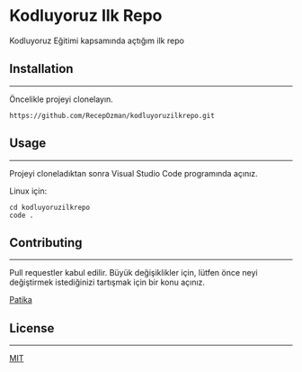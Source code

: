 # Kodluyoruz Ilk Repo
Kodluyoruz Eğitimi kapsamında açtığım ilk repo


## Installation
----
Öncelikle projeyi clonelayın.
```
https://github.com/RecepOzman/kodluyoruzilkrepo.git
```

## Usage 
-------
Projeyi cloneladıktan sonra Visual Studio Code programında açınız.

Linux için:
```
cd kodluyoruzilkrepo
code .
```

## Contributing
----
Pull requestler kabul edilir. Büyük değişiklikler için, lütfen önce neyi değiştirmek istediğinizi tartışmak için bir konu açınız.

[Patika](www.patika.dev)

## License
----

[MIT](https://choosealicense.com/licenses/mit/)
